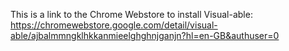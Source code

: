This is a link to the Chrome Webstore to install Visual-able: https://chromewebstore.google.com/detail/visual-able/ajbalmmngklhkkanmieelghghnjganjn?hl=en-GB&authuser=0
